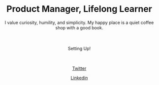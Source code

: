 <h1 align="center"> Product Manager, Lifelong Learner </h1>

<div align="center">I value curiosity, humility, and simplicity. My happy place is a quiet coffee shop with a good book.</div>
<br><br><br> 

<div align="center">Setting Up!<br><br><br> </div>

     
[<div align="center">Twitter</div>](https://twitter.com/ithinkmfallin) 

[<div align="center">Linkedin</div>](https://www.linkedin.com/in/bhushan24/) 


